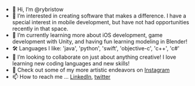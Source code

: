 - 👋 Hi, I’m @rybristow
- 👀 I’m interested in creating software that makes a difference. I have a special interest in mobile development, but have not had opportunities recently in that space.
- 🌱 I’m currently learning more about iOS development, game development with Unity, and having fun learning modeling in Blender!
- 🛠 Languages I like: 'java', 'python', 'swift', 'objective-c', 'c++', 'c#'
- 🤝 I’m looking to collaborate on just about anything creative! I love learning new coding languages and new skills!
- 🎨 Check out some of my more artistic endeavors on [Instagram](https://www.instagram.com/rgb4.designs/)
- 📫 How to reach me ... [LinkedIn](https://www.linkedin.com/in/rb-iv/), [twitter](https://twitter.com/RylandBristow)
